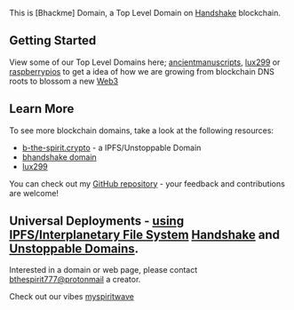 This is [Bhackme] Domain, a Top Level Domain on [Handshake](https://handshake.org) blockchain.

## Getting Started

View some of our Top Level Domains here; [ancientmanuscripts](http://home.anicientmanuscripts/), [lux299](http://home.lux299/) or
[raspberrypios](http://home.raspberrypios/) to get a idea of how we are growing from blockchain DNS roots to blossom a new [Web3](https://web3.foundation/)

## Learn More

To see more blockchain domains, take a look at the following resources:

- [b-the-spirit.crypto](https://gateway.pinata.cloud/ipfs/QmYpk2DdjnShgeBZUTJKnEgaEj7p1EciWikjP3Kb2Bh3yC/) - a IPFS/Unstoppable Domain
- [bhandshake domain](http://try.bhandshake/)
- [lux299](http://home.lux299/)

You can check out my [GitHub repository](https://github.com/beechains) - your feedback and contributions are welcome!

## Universal Deployments - [using IPFS/Interplanetary File System](https://ipfs.com) [Handshake](https://handshake.org) and [Unstoppable Domains](https://unstoppabledomains.com).

Interested in a domain or web page, please contact [bthespirit777@protonmail](https://protonmail.com) a creator.

Check out our vibes [myspiritwave](www.myspiritwave.xyz)



